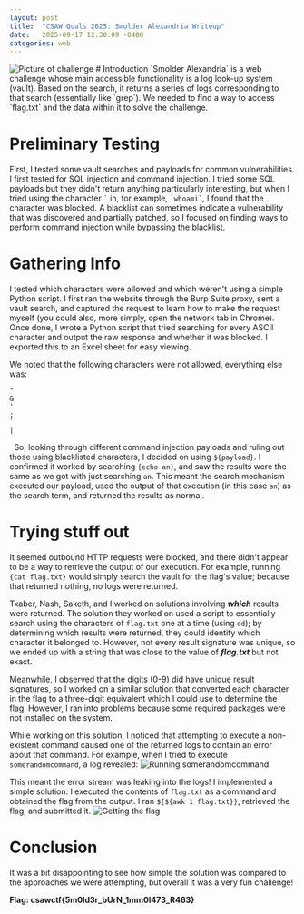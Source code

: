 ```yaml
---
layout: post
title:  "CSAW Quals 2025: Smolder Alexandria Writeup"
date:   2025-09-17 12:30:09 -0400
categories: web
---
```

<!-- Per-post responsive image rules: images inside .post-content will scale to container and be centered -->
<style>
/* limit scope to this post's content */
.post-content img.responsive {
  display: block;          /* put the image on its own line so it can be centered */
  margin: 1rem auto;       /* center horizontally and give a little vertical breathing room */
  max-width: 100%;         /* never exceed the width of the container */
  height: auto;            /* keep aspect ratio */
}

/* if you prefer images to sit inline with text, replace `display: block` with `display: inline-block` */
/* .post-content img.responsive-inline { display: inline-block; vertical-align: middle; margin: 0.5rem 0; } */
</style>

<img class="responsive" alt="Picture of challenge" src="{{ '/assets/img/smolder-alexandria-3.png' | relative_url }}" />
# Introduction
`Smolder Alexandria` is a web challenge whose main accessible functionality is a log look-up system (vault). Based on the search, it returns a series of logs corresponding to that search (essentially like `grep`). We needed to find a way to access `flag.txt` and the data within it to solve the challenge.

# Preliminary Testing
First, I tested some vault searches and payloads for common vulnerabilities. I first tested for SQL injection and command injection. I tried some SQL payloads but they didn't return anything particularly interesting, but when I tried using the character `` ` `` in, for example, `` `whoami` ``, I found that the character was blocked. A blacklist can sometimes indicate a vulnerability that was discovered and partially patched, so I focused on finding ways to perform command injection while bypassing the blacklist.

# Gathering Info
I tested which characters were allowed and which weren't using a simple Python script. I first ran the website through the Burp Suite proxy, sent a vault search, and captured the request to learn how to make the request myself (you could also, more simply, open the network tab in Chrome). Once done, I wrote a Python script that tried searching for every ASCII character and output the raw response and whether it was blocked. I exported this to an Excel sheet for easy viewing.

We noted that the following characters were not allowed, everything else was:
```
"
&
'
;
`
|
```
&nbsp;
So, looking through different command injection payloads and ruling out those using blacklisted characters, I decided on using `${payload}`. I confirmed it worked by searching `{echo an}`, and saw the results were the same as we got with just searching `an`. This meant the search mechanism executed our payload, used the output of that execution (in this case `an`) as the search term, and returned the results as normal.

# Trying stuff out
It seemed outbound HTTP requests were blocked, and there didn't appear to be a way to retrieve the output of our execution. For example, running `{cat flag.txt}` would simply search the vault for the flag's value; because that returned nothing, no logs were returned.

Txaber, Nash, Saketh, and I worked on solutions involving ***which*** results were returned. The solution they worked on used a script to essentially search using the characters of `flag.txt` one at a time (using `dd`); by determining which results were returned, they could identify which character it belonged to. However, not every result signature was unique, so we ended up with a string that was close to the value of ***flag.txt*** but not exact.

Meanwhile, I observed that the digits (0-9) did have unique result signatures, so I worked on a similar solution that converted each character in the flag to a three-digit equivalent which I could use to determine the flag. However, I ran into problems because some required packages were not installed on the system.

While working on this solution, I noticed that attempting to execute a non-existent command caused one of the returned logs to contain an error about that command. For example, when I tried to execute `somerandomcommand`, a log revealed:
<img class="responsive" alt="Running somerandomcommand" src="{{ '/assets/img/smolder-alexandria-1.png' | relative_url }}" />

This meant the error stream was leaking into the logs! I implemented a simple solution: I executed the contents of `flag.txt` as a command and obtained the flag from the output. I ran `${${awk 1 flag.txt}}`, retrieved the flag, and submitted it.
<img class="responsive" alt="Getting the flag" src="{{ '/assets/img/smolder-alexandria-2.png' | relative_url }}" />

# Conclusion
It was a bit disappointing to see how simple the solution was compared to the approaches we were attempting, but overall it was a very fun challenge!

**Flag: csawctf{5m0ld3r_bUrN_1mm0l473_R463}**